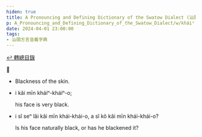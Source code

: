 ```yaml
---
hiden: true
title: A Pronouncing and Defining Dictionary of the Swatow Dialect (汕頭方言音義字典) / kháiⁿ
p: A_Pronouncing_and_Defining_Dictionary_of_the_Swatow_Dialect/w/kháiⁿ
date: 2024-04-01 23:00:00
tags: 
- 汕頭方言音義字典
---
```


[↩️ 轉總目錄](/A_Pronouncing_and_Defining_Dictionary_of_the_Swatow_Dialect)


**𤿠**
- Blackness of the skin.

- i kâi mīn kháiⁿ-kháiⁿ-o;

  his face is very black.

- i sĭ seⁿ lâi kâi mīn khái-khái-o, a sĭ kô kâi mīn khái-khái-o?

  Is his face naturally black, or has he blackened it?
